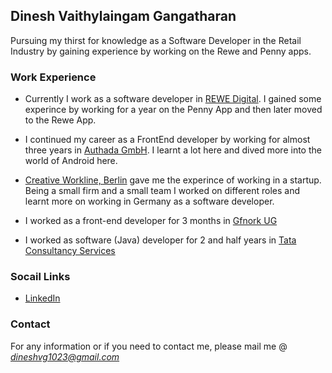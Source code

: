
## Dinesh Vaithylaingam Gangatharan

Pursuing my thirst for knowledge as a Software Developer in the Retail Industry by gaining experience by working on the Rewe and Penny apps.

### Work Experience

- Currently I work as a software developer in [REWE Digital](https://www.rewe-digital.com/). I gained some experince by working for a year on the Penny App and then later moved to the Rewe App.

- I continued my career as a FrontEnd developer by working for almost three years in [Authada GmbH](https://authada.de/de). I learnt a lot here and dived more into the world of Android here.

- [Creative Workline, Berlin](http://www.creativeworkline.com/) gave me the experince of working in a startup. Being a small firm and a small team I worked on different roles and learnt more on working in Germany as a software developer.

- I worked as a front-end developer for 3 months in [Gfnork UG](https://gfnork.de/)

- I worked as software (Java) developer for 2 and half years in [Tata Consultancy Services](http://www.tcs.com/pages/default.aspx)


### Socail Links

- [LinkedIn](https://www.linkedin.com/in/dineshvg2310/)

### Contact

For any information or if you need to contact me, please mail me @ *dineshvg1023@gmail.com*
